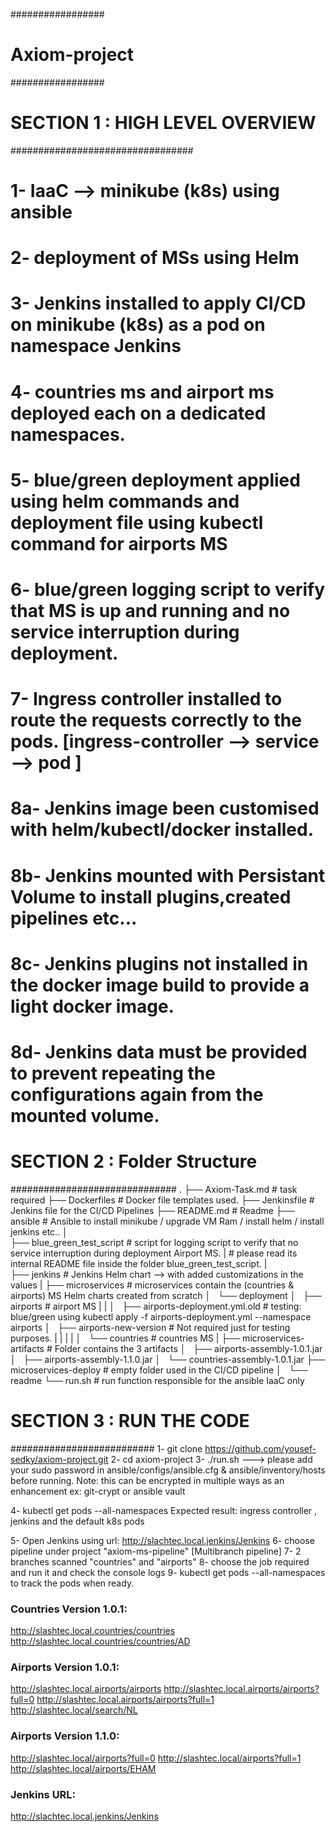 #################
# Axiom-project #
#################

# SECTION 1 : HIGH LEVEL OVERVIEW
#################################

# 1- IaaC --> minikube (k8s) using ansible
# 2- deployment of MSs using Helm
# 3- Jenkins installed to apply CI/CD on minikube (k8s) as a pod on namespace Jenkins
# 4- countries ms and airport ms deployed each on a dedicated namespaces.
# 5- blue/green deployment applied using helm commands and deployment file using kubectl command for airports MS
# 6- blue/green logging script to verify that MS is up and running and no service interruption during deployment.
# 7- Ingress controller installed to route the requests correctly to the pods. [ingress-controller --> service --> pod ]
# 8a- Jenkins image been customised with helm/kubectl/docker installed.
# 8b- Jenkins mounted with Persistant Volume to install plugins,created pipelines etc...
# 8c- Jenkins plugins not installed in the docker image build to provide a light docker image.
# 8d- Jenkins data must be provided to prevent repeating the configurations again from the mounted volume.

# SECTION 2 : Folder Structure
##############################
.
├── Axiom-Task.md   # task required
├── Dockerfiles     # Docker file templates used.
├── Jenkinsfile     # Jenkins file for the CI/CD Pipelines
├── README.md       # Readme
├── ansible         # Ansible to install minikube / upgrade VM Ram / install helm / install jenkins etc..
│       
├── blue_green_test_script  # script for logging script to verify that no service interruption during deployment Airport MS.
|                           # please read its internal README file inside the folder blue_green_test_script.
|                           
├── jenkins                 # Jenkins Helm chart --> with added customizations in the values
|
├── microservices           # microservices contain the (countries & airports) MS Helm charts created from scratch
│   └── deployment
│       ├── airports        # airport MS
|       |
│       ├── airports-deployment.yml.old   # testing: blue/green using kubectl apply -f airports-deployment.yml --namespace airports
│       ├── airports-new-version          #  Not required just for testing purposes.
|       |
|       |
│       └── countries       # countries MS
|
├── microservices-artifacts               # Folder contains the 3 artifacts
│   ├── airports-assembly-1.0.1.jar
│   ├── airports-assembly-1.1.0.jar
│   └── countries-assembly-1.0.1.jar
├── microservices-deploy                  # empty folder used in the CI/CD pipeline
│   └── readme
└── run.sh                                # run function responsible for the ansible IaaC only

# SECTION 3 : RUN THE CODE
##########################
 1- git clone https://github.com/yousef-sedky/axiom-project.git
 2- cd axiom-project
 3- ./run.sh   ---> please add your sudo password in ansible/configs/ansible.cfg & ansible/inventory/hosts before running.
 Note: this can be encrypted in multiple ways as an enhancement ex: git-crypt or ansible vault

 4- kubectl get pods --all-namespaces
 Expected result: ingress controller , jenkins and the default k8s pods

 5- Open Jenkins using url: http://slachtec.local.jenkins/Jenkins
 6- choose pipeline under project "axiom-ms-pipeline" [Multibranch pipeline]
 7- 2 branches scanned "countries"  and "airports"
 8- choose the job required and run it and check the console logs
 9- kubectl get pods --all-namespaces to track the pods when ready.

### Countries Version 1.0.1:
http://slashtec.local.countries/countries
http://slashtec.local.countries/countries/AD  

### Airports Version 1.0.1:
http://slashtec.local.airports/airports
http://slashtec.local.airports/airports?full=0
http://slashtec.local.airports/airports?full=1
http://slashtec.local/search/NL

### Airports Version 1.1.0:
http://slashtec.local/airports?full=0
http://slashtec.local/airports?full=1
http://slashtec.local/airports/EHAM

### Jenkins URL:
http://slachtec.local.jenkins/Jenkins
